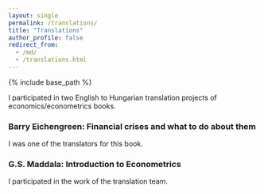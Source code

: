 ```yaml
---
layout: single
permalink: /translations/
title: "Translations"
author_profile: false
redirect_from:
  - /md/
  - /translations.html
---
```


{% include base_path %}


I participated in two English to Hungarian translation projects of economics/econometrics books. 

### Barry Eichengreen: Financial crises and what to do about them
I was one of the translators for this book. 

### G.S. Maddala: Introduction to Econometrics
I participated in the work of the translation team. 
